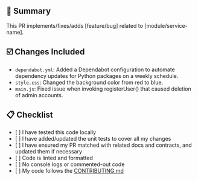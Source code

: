 ## 📌 Summary

<!-- Describe what your PR does in 1-3 sentences -->

<!-- Link to related issue if applicable -->

This PR implements/fixes/adds \[feature/bug] related to \[module/service-name].

## ☑️ Changes Included

<!-- Put informative description that explains why a change is made instead of just "updated main.js" -->

* `dependabot.yml`: Added a Dependabot configuration to automate dependency updates for Python packages on a weekly schedule.
* `style.css`: Changed the background color from red to blue.
* `main.js`: Fixed issue when invoking registerUser() that caused deletion of admin accounts.

## 📋 Checklist

<!-- You must have done this before opening a PR -->

* \[ ] I have tested this code locally
* \[ ] I have added/updated the unit tests to cover all my changes
* \[ ] I have ensured my PR matched with related docs and contracts, and updated them if necessary
* \[ ] Code is linted and formatted
* \[ ] No console logs or commented-out code
* \[ ] My code follows the [CONTRIBUTING.md](/CONTRIBUTING.md)
